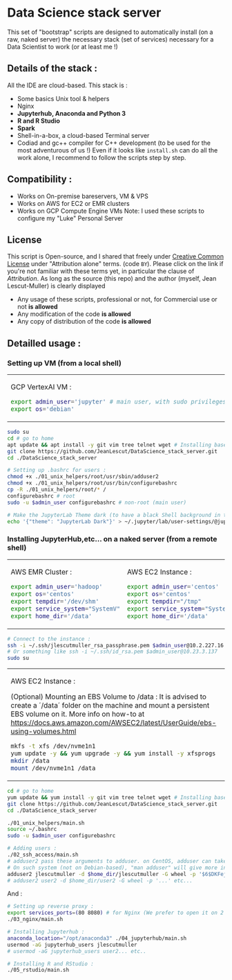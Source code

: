 # Data Science stack server
This set of "bootstrap" scripts are designed to automatically install (on a raw, naked server) the necessary stack (set of services) necessary for a Data Scientist to work (or at least me !)

## Details of the stack :
All the IDE are cloud-based. This stack is :
- Some basics Unix tool & helpers
- Nginx
- **Jupyterhub, Anaconda and Python 3**
- **R and R Studio**
- **Spark**
- Shell-in-a-box, a cloud-based Terminal server
- Codiad and gc++ compiler for C++ development (to be used for the most adventurous of us !)
Even if it looks like `install.sh` can do all the work alone, I recommend to follow the scripts step by step.

## Compatibility :
- Works on On-premise bareservers, VM & VPS
- Works on AWS for EC2 or EMR clusters
- Works on GCP Compute Engine VMs
Note: I used these scripts to configure my "Luke" Personal Server


## License
This script is Open-source, and I shared that freely under [Creative Common License](https://en.wikipedia.org/wiki/Creative_Commons_license) under "Attribution alone" terms. (code `BY`). Please click on the link if you're not familiar with these terms yet, in particular the clause of *Attribution*.
As long as the source (this repo) and the author (myself, Jean Lescut-Muller) is clearly displayed 
   - Any usage of these scripts, professional or not, for Commercial use or not **is allowed**
   - Any modification of the code **is allowed**
   - Any copy of distribution of the code **is allowed**


## Detailled usage :

### Setting up VM (from a local shell)

<table><tr><td>
  
GCP VertexAI VM :
```bash
export admin_user='jupyter' # main user, with sudo privileges
export os='debian'
```

</td></tr></table>

```bash
sudo su
cd # go to home
apt update && apt install -y git vim tree telnet wget # Installing base tools (Although only git is necessary at this stage)
git clone https://github.com/JeanLescut/DataScience_stack_server.git
cd ./DataScience_stack_server

# Setting up .bashrc for users :
chmod +x ./01_unix_helpers/root/usr/sbin/adduser2
chmod +x ./01_unix_helpers/root/usr/bin/configurebashrc
cp -R ./01_unix_helpers/root/* /
configurebashrc # root
sudo -u $admin_user configurebashrc # non-root (main user)

# Make the JupyterLab Theme dark (to have a black Shell background in the Terminals)
echo '{"theme": "JupyterLab Dark"}' > ~/.jupyter/lab/user-settings/@jupyterlab/apputils-extension/themes.jupyterlab-settings

```


### Installing JupyterHub,etc... on a naked server (from a remote shell)

<table><tr><td>
  
AWS EMR Cluster :
```bash
export admin_user='hadoop'
export os='centos'
export tempdir='/dev/shm'
export service_system="SystemV"
export home_dir='/data'
```

</td><td>

AWS EC2 Instance :
```bash
export admin_user='centos'
export os='centos'
export tempdir="/tmp"
export service_system="SystemD"
export home_dir='/data'
```
  
</td></tr></table>

```bash
# Connect to the instance :
ssh -i ~/.ssh/jlescutmuller_rsa_passphrase.pem $admin_user@10.2.227.16 # Enter personal password
# Or something like ssh -i ~/.ssh/id_rsa.pem $admin_user@10.23.3.137
sudo su
```

<table>
<tr><td>
  
AWS EC2 Instance :

(Optional) Mounting an EBS Volume to /data :
It is advised to create a ´/data´ folder on the machine and mount a persistent EBS volume on it.
More info on how-to at https://docs.aws.amazon.com/AWSEC2/latest/UserGuide/ebs-using-volumes.html
```bash
mkfs -t xfs /dev/nvme1n1
yum update -y && yum upgrade -y && yum install -y xfsprogs
mkdir /data
mount /dev/nvme1n1 /data
```
  
</td></tr></table>



```bash
cd # go to home
yum update && yum install -y git vim tree telnet wget # Installing base tools (Although only git is necessary at this stage)
git clone https://github.com/JeanLescut/DataScience_stack_server.git
cd ./DataScience_stack_server

./01_unix_helpers/main.sh
source ~/.bashrc
sudo -u $admin_user configurebashrc

# Adding users :
./02_ssh_access/main.sh
# adduser2 pass these arguments to adduser. on CentOS, adduser can take "-p" argument to take the encrypted password.
# On such system (not on Debian-based), "man adduser" will give more information : using "crypt" to retrieve this code from clear/plain password
adduser2 jlescutmuller -d $home_dir/jlescutmuller -G wheel -p '$6$DKFej1xka8DYxrhi$HnlSzi4 ...... QGkHFpVK34zam2K8fFWbFu2AYvtLokqEJQtBxnWS8Mn9l71O1'
# adduser2 user2 -d $home_dir/user2 -G wheel -p '...' etc...
```

And : 

```bash
# Setting up reverse proxy :
export services_ports=(80 8080) # for Nginx (We prefer to open it on 2 ports, for redundancy)
./03_nginx/main.sh

# Installing Jupyterhub :
anaconda_location="/opt/anaconda3" ./04_jupyterhub/main.sh
usermod -aG jupyterhub_users jlescutmuller
# usermod -aG jupyterhub_users user2... etc..

# Installing R and RStudio :
./05_rstudio/main.sh
```
